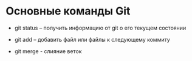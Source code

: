 # Основные команды Git

*	git status – получить информацию от git о его текущем состоянии

*   git add – добавить файл или файлы к следующему коммиту

*  git merge - слияние веток